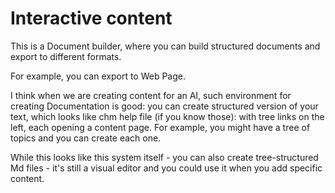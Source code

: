 # Interactive content

This is a Document builder, where you can build structured documents and export to different formats.

For example, you can export to Web Page.

I think when we are creating content for an AI, such environment for creating Documentation is good: you can create structured version of your text, which looks like chm help file (if you know those): with tree links on the left, each opening a content page. For example, you might have a tree of topics and you can create each one.

While this looks like this system itself - you can also create tree-structured Md files - it's still a visual editor and you could use it when you add specific content.
